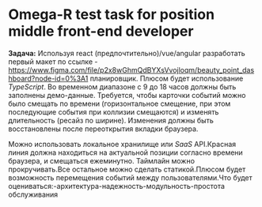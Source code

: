 # Omega-R test task for position middle front-end developer

**Задача:** Используя react (предпочтительно)/vue/angular разработать первый макет по ссылке -https://www.figma.com/file/p2x8wGhmQdBYXsVvojloqm/beauty_point_dashboard?node-id=0%3A1 планировщик.
Плюсом будет использование *TypeScript*.
Во временном диапазоне с 9 до 18 часов должны быть заполнены демо-данные.
Требуется, чтобы карточки событий можно было смещать по времени (горизонтальное смещение, при этом последующие события при коллизии смещаются) и изменять длительность (ресайз по ширине). 
Изменения должны быть восстановлены после переоткрытия вкладки браузера. 

Можно использовать локальное хранилище или *SaaS* API.Красная линия должна находиться на актуальной позиции согласно времени браузера, и смещаться ежеминутно.
Таймлайн можно прокручивать.Все остальное можно сделать статикой.Плюсом будет возможность перемещения событий между пользователями.Что будет оцениваться:-архитектура-надежность-модульность-простота обслуживания

